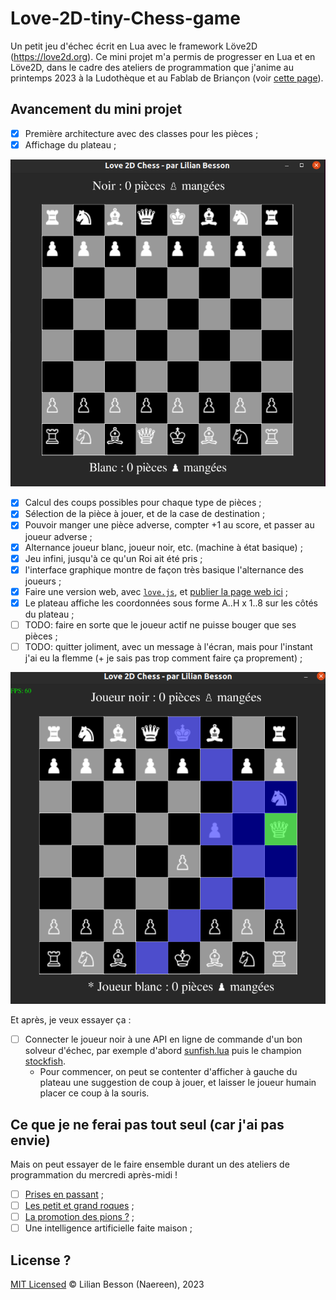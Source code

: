# Love-2D-tiny-Chess-game

Un petit jeu d'échec écrit en Lua avec le framework Löve2D (<https://love2d.org>).
Ce mini projet m'a permis de progresser en Lua et en Löve2D, dans le cadre des ateliers de programmation que j'anime au printemps 2023 à la Ludothèque et au Fablab de Briançon (voir [cette page](https://github.com/aucoindujeu/codeclub)).

## Avancement du mini projet

- [x] Première architecture avec des classes pour les pièces ;
- [x] Affichage du plateau ;

![Démonstration du plateau au début du jeu](demo_plateau_initial.png)

- [x] Calcul des coups possibles pour chaque type de pièces ;
- [x] Sélection de la pièce à jouer, et de la case de destination ;
- [x] Pouvoir manger une pièce adverse, compter +1 au score, et passer au joueur adverse ;
- [x] Alternance joueur blanc, joueur noir, etc. (machine à état basique) ;
- [x] Jeu infini, jusqu'à ce qu'un Roi ait été pris ;
- [x] l'interface graphique montre de façon très basique l'alternance des joueurs ;
- [x] Faire une version web, avec [`love.js`](https://github.com/Davidobot/love.js), et [publier la page web ici](https://naereen.github.io/Love-2D-tiny-Chess-game/www/) ;
- [x] Le plateau affiche les coordonnées sous forme A..H x 1..8 sur les côtés du plateau ;
- [ ] TODO: faire en sorte que le joueur actif ne puisse bouger que ses pièces ;
- [ ] TODO: quitter joliment, avec un message à l'écran, mais pour l'instant j'ai eu la flemme (+ je sais pas trop comment faire ça proprement) ;

![Démonstration du plateau en cours de jeu](demo_plateau_en_cours.png)

Et après, je veux essayer ça :

- [ ] Connecter le joueur noir à une API en ligne de commande d'un bon solveur d'échec, par exemple d'abord [sunfish.lua](https://github.com/soumith/sunfish.lua) puis le champion [stockfish](https://stockfishchess.org/).
    * Pour commencer, on peut se contenter d'afficher à gauche du plateau une suggestion de coup à jouer, et laisser le joueur humain placer ce coup à la souris.

## Ce que je ne ferai pas tout seul (car j'ai pas envie)

Mais on peut essayer de le faire ensemble durant un des ateliers de programmation du mercredi après-midi !

- [ ] [Prises en passant](https://fr.wikipedia.org/wiki/Prise_en_passant) ;
- [ ] [Les petit et grand roques](https://fr.wikipedia.org/wiki/Roque_(%C3%A9checs)) ;
- [ ] [La promotion des pions ?](https://fr.wikipedia.org/wiki/Promotion_(%C3%A9checs)) ;
- [ ] Une intelligence artificielle faite maison ;

## License ?

[MIT Licensed](LICENSE)
© Lilian Besson (Naereen), 2023
